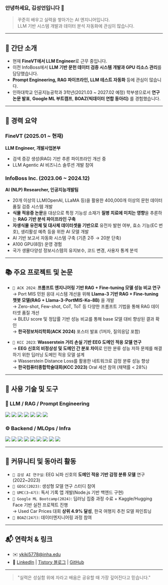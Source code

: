 ### 안녕하세요, 김성언입니다 👋

> 꾸준히 배우고 실력을 쌓아가는 AI 엔지니어입니다.  
> LLM 기반 시스템 개발과 데이터 분석 자동화에 관심이 많습니다.

---

## 🧠 간단 소개

- 현재 **FineVT에서 LLM Engineer**로 근무 중입니다.
- 이전 InfoBoss에서 **LLM 기반 문헌 데이터 검증 시스템 개발과 GPU 리소스 관리**를 담당했습니다.
- **Prompt Engineering, RAG 파이프라인, LLM 테스트 자동화** 등에 관심이 많습니다.
- 인하대학교 인공지능공학과 3학년(2021.03 ~ 2027.02 예정) 학부생으로서 **연구 논문 발표**, **Google ML 부트캠프**, **BOAZ(빅데이터 연합 동아리)** 를 경험했습니다.

---

## 💼 경력 요약

### FineVT (2025.01 ~ 현재)
**LLM Engineer, 개발사업본부**  
- 검색 증강 생성(RAG) 기반 추론 파이프라인 개선 중  
- LLM Agentic AI 비즈니스 솔루션 개발 참여

### InfoBoss Inc. (2023.06 ~ 2024.12)
**AI (NLP) Researcher, 인공지능개발팀**  
- 20개 이상의 LLM(OpenAI, LLaMA 등)을 활용한 400,000개 이상의 문헌 데이터 품질 검증 시스템 개발  
- **식물 적응증 논문**을 대상으로 특정 기능성 소재가 **질병 치료에 미치는 영향**을 추론하는 **RAG 기반 분석 파이프라인 구축**  
- **자생식물 유전체 및 대사체 데이터셋을 기반으로** 유전자 발현 여부, 효소 기능(EC 번호), 생리활성 예측 등을 위한 AI 모델 개발 
- AI 기반 보고서 자동화 시스템 구축 (기존 2주 → 20분 단축)  
- A100 GPU(8장) 운영 경험  
- 국가 생물다양성 정보시스템의 유지보수, 코드 변경, 사용자 통계 분석


---

## 📚 주요 프로젝트 및 논문

- `📄 ACK 2024`: **프롬프트 엔지니어링 기반 RAG + Fine-tuning 모델 성능 비교 연구**  
  → Port MIS 민원 응대 시스템 개선을 위해 **Llama-3 기반 RAG + Fine-tuning 챗봇 모델(RAG + Llama-3-PortMIS-Ko-8B)** 을 개발  
  → Zero-shot, Few-shot, CoT, ToT 등 다양한 프롬프트 기법을 통해 RAG 데이터셋 품질 개선  
  → BLEU score 및 정답률 기반 성능 비교를 통해 base 모델 대비 향상된 결과 확인  
  → **한국정보처리학회(ACK 2024)** 포스터 발표 (1저자, 질의응답 포함)

- `📄 KCC 2023`: **Wasserstein 거리 손실 기반 EEG 도메인 적응 모델 연구**  
  → **EEG 신호의 비정상성 및 도메인 간 분포 차이**로 인한 분류 성능 저하 문제를 해결하기 위한 딥러닝 도메인 적응 모델 설계  
  → Wasserstein Distance Loss를 활용한 네트워크로 감정 분류 성능 향상  
  → **한국컴퓨터종합학술대회(KCC 2023)** Oral 세션 참여 (채택률 < 28%)  

---

## 🔧 사용 기술 및 도구

### 🧠 LLM / RAG / Prompt Engineering  
<img src="https://img.shields.io/badge/LLM-FE61A6?style=for-the-badge"/> <img src="https://img.shields.io/badge/Prompt%20Engineering-FF9900?style=for-the-badge"/> <img src="https://img.shields.io/badge/LangChain-3E8EDE?style=for-the-badge"/> <img src="https://img.shields.io/badge/LangGraph-4B4453?style=for-the-badge"/> <img src="https://img.shields.io/badge/Faiss-0096D6?style=for-the-badge"/> <img src="https://img.shields.io/badge/Pinecone-0061A8?style=for-the-badge"/> <img src="https://img.shields.io/badge/Hugging%20Face-FFCD00?style=for-the-badge&logo=huggingface&logoColor=black"/>

### ⚙️ Backend / MLOps / Infra  
<img src="https://img.shields.io/badge/Python-3776AB?style=for-the-badge&logo=python&logoColor=white"/> <img src="https://img.shields.io/badge/PyTorch-EE4C2C?style=for-the-badge&logo=pytorch&logoColor=white"/> <img src="https://img.shields.io/badge/Node.js-339933?style=for-the-badge&logo=node.js&logoColor=white"/> <img src="https://img.shields.io/badge/MySQL-4479A1?style=for-the-badge&logo=mysql&logoColor=white"/> <img src="https://img.shields.io/badge/Triton-00B5E2?style=for-the-badge&logo=nvidia&logoColor=white"/> <img src="https://img.shields.io/badge/Docker-2496ED?style=for-the-badge&logo=docker&logoColor=white"/> <img src="https://img.shields.io/badge/Kubernetes-326CE5?style=for-the-badge&logo=kubernetes&logoColor=white"/> <img src="https://img.shields.io/badge/GPU-A100-black?style=for-the-badge"/> <img src="https://img.shields.io/badge/GitHub-181717?style=for-the-badge&logo=github&logoColor=white"/>


---

## 📙 커뮤니티 및 동아리 활동

- `📌 감성 AI 연구실`: EEG 뇌파 신호의 **도메인 적응 기반 감정 분류 모델** 연구 (2022~2023)  
- `📌 GDSC(2023)`: 생성형 모델 연구 스터디 참여  
- `📌 UMC(3~4기)`: 독서 기록 앱 개발(Node.js 기반 백엔드 구현)
- `📌 Google ML Bootcamp(2024)`: 딥러닝 집중 과정 수료 + Kaggle/Hugging Face 기반 실전 프로젝트 진행  
→ Used Car Prices 대회 **상위 4.9% 달성**, 한국 여행지 추천 모델 파인튜닝 
- `📌 BOAZ(24기)`: 데이터엔지니어링 과정 참여

---

## 📬 연락처 & 링크

- ✉️ ykiki5778@inha.edu  
- 🔗 [LinkedIn](https://www.linkedin.com/in/kse5778) | [Tistory 블로그](https://uoa6uoas.tistory.com) | [GitHub](https://github.com/SeongEon-Kim)

---

> "실력은 성실함 위에 자라고 배움은 공유할 때 가장 깊어진다고 믿습니다."
